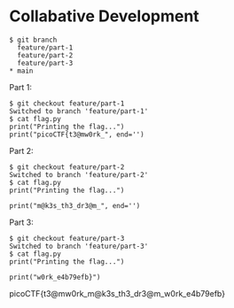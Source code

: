 # Collabative Development

```
$ git branch
  feature/part-1
  feature/part-2
  feature/part-3
* main
```
Part 1:
```
$ git checkout feature/part-1
Switched to branch 'feature/part-1'
$ cat flag.py
print("Printing the flag...")
print("picoCTF{t3@mw0rk_", end='')
```
Part 2:
```
$ git checkout feature/part-2
Switched to branch 'feature/part-2'
$ cat flag.py
print("Printing the flag...")

print("m@k3s_th3_dr3@m_", end='')
```
Part 3:
```
$ git checkout feature/part-3
Switched to branch 'feature/part-3'
$ cat flag.py
print("Printing the flag...")

print("w0rk_e4b79efb}")
```
picoCTF{t3@mw0rk_m@k3s_th3_dr3@m_w0rk_e4b79efb}
